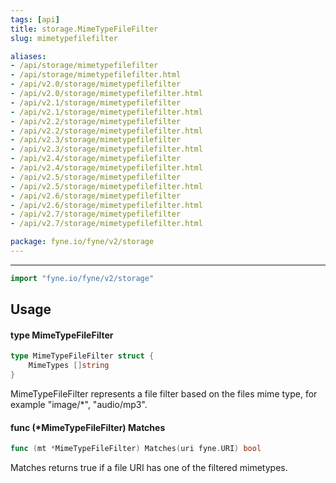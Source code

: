 ```yaml
---
tags: [api]
title: storage.MimeTypeFileFilter
slug: mimetypefilefilter

aliases:
- /api/storage/mimetypefilefilter
- /api/storage/mimetypefilefilter.html
- /api/v2.0/storage/mimetypefilefilter
- /api/v2.0/storage/mimetypefilefilter.html
- /api/v2.1/storage/mimetypefilefilter
- /api/v2.1/storage/mimetypefilefilter.html
- /api/v2.2/storage/mimetypefilefilter
- /api/v2.2/storage/mimetypefilefilter.html
- /api/v2.3/storage/mimetypefilefilter
- /api/v2.3/storage/mimetypefilefilter.html
- /api/v2.4/storage/mimetypefilefilter
- /api/v2.4/storage/mimetypefilefilter.html
- /api/v2.5/storage/mimetypefilefilter
- /api/v2.5/storage/mimetypefilefilter.html
- /api/v2.6/storage/mimetypefilefilter
- /api/v2.6/storage/mimetypefilefilter.html
- /api/v2.7/storage/mimetypefilefilter
- /api/v2.7/storage/mimetypefilefilter.html

package: fyne.io/fyne/v2/storage
---
```



---
```go
import "fyne.io/fyne/v2/storage"
```

## Usage

#### type MimeTypeFileFilter

```go
type MimeTypeFileFilter struct {
	MimeTypes []string
}
```

MimeTypeFileFilter represents a file filter based on the files mime type, for example "image/*", "audio/mp3".

#### func (*MimeTypeFileFilter) Matches

```go
func (mt *MimeTypeFileFilter) Matches(uri fyne.URI) bool
```
Matches returns true if a file URI has one of the filtered mimetypes.
